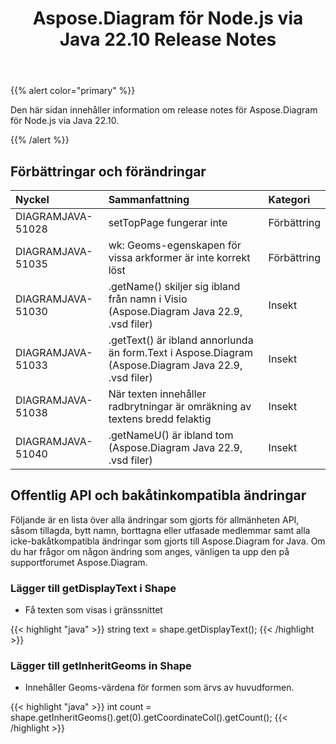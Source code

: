 ﻿---
title: Aspose.Diagram för Node.js via Java 22.10 Release Notes
type: docs
weight: 18
url: /sv/nodejsjava/aspose-diagram-for-node-js-via-java-22-10-release-notes/
---
{{% alert color="primary" %}}

Den här sidan innehåller information om release notes för Aspose.Diagram för Node.js via Java 22.10.

{{% /alert %}}
## **Förbättringar och förändringar**  ##

|**Nyckel**|**Sammanfattning**|**Kategori**|
|:- |:- |:- |
|DIAGRAMJAVA-51028|setTopPage fungerar inte|Förbättring|
|DIAGRAMJAVA-51035|wk: Geoms-egenskapen för vissa arkformer är inte korrekt löst|Förbättring|
|DIAGRAMJAVA-51030|.getName() skiljer sig ibland från namn i Visio (Aspose.Diagram Java 22.9, .vsd filer)|Insekt|
|DIAGRAMJAVA-51033|.getText() är ibland annorlunda än form.Text i Aspose.Diagram (Aspose.Diagram Java 22.9, .vsd filer)|Insekt|
|DIAGRAMJAVA-51038|När texten innehåller radbrytningar är omräkning av textens bredd felaktig|Insekt|
|DIAGRAMJAVA-51040|.getNameU() är ibland tom (Aspose.Diagram Java 22.9, .vsd filer)|Insekt|

## **Offentlig API och bakåtinkompatibla ändringar**
Följande är en lista över alla ändringar som gjorts för allmänheten API, såsom tillagda, bytt namn, borttagna eller utfasade medlemmar samt alla icke-bakåtkompatibla ändringar som gjorts till Aspose.Diagram for Java. Om du har frågor om någon ändring som anges, vänligen ta upp den på supportforumet Aspose.Diagram.

### **Lägger till getDisplayText i Shape**
- Få texten som visas i gränssnittet

{{< highlight "java" >}}
string text = shape.getDisplayText();
{{< /highlight >}}

### **Lägger till getInheritGeoms in Shape**
- Innehåller Geoms-värdena för formen som ärvs av huvudformen.

{{< highlight "java" >}}
int count = shape.getInheritGeoms().get(0).getCoordinateCol().getCount();
{{< /highlight >}}